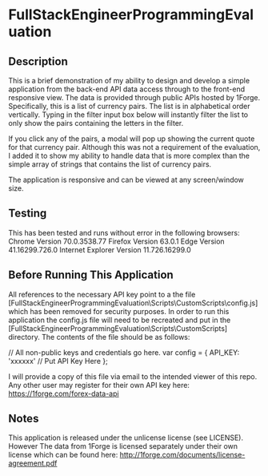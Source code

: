 # FullStackEngineerProgrammingEvaluation

## Description

This is a brief demonstration of my ability to design and develop a simple application from the back-end API data access through to the front-end responsive view. The data is provided through public APIs hosted by 1Forge. Specifically, this is a list of currency pairs. The list is in alphabetical order vertically. Typing in the filter input box below will instantly filter the list to only show the pairs containing the letters in the filter.

If you click any of the pairs, a modal will pop up showing the current quote for that currency pair. Although this was not a requirement of the evaluation, I added it to show my ability to handle data that is more complex than the simple array of strings that contains the list of currency pairs.

The application is responsive and can be viewed at any screen/window size.


## Testing
This has been tested and runs without error in the following browsers:
Chrome Version 70.0.3538.77
Firefox Version 63.0.1
Edge Version 41.16299.726.0
Internet Explorer Version 11.726.16299.0


## Before Running This Application
All references to the necessary API key point to a the file [FullStackEngineerProgrammingEvaluation\Scripts\CustomScripts\config.js] which has been removed for security purposes. In order to run this application the config.js file will need to be recreated and put in the [FullStackEngineerProgrammingEvaluation\Scripts\CustomScripts] directory. The contents of the file should be as follows:

// All non-public keys and credentials go here.
var config = {
    API_KEY: 'xxxxxx' // Put API Key Here
};

I will provide a copy of this file via email to the intended viewer of this repo. Any other user may register for their own API key here: https://1forge.com/forex-data-api

## Notes
This application is released under the unlicense license (see LICENSE). However The data from 1Forge is licensed separately under their own license which can be found here: http://1forge.com/documents/license-agreement.pdf